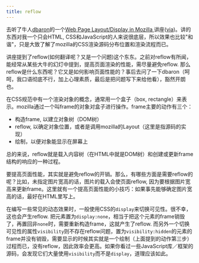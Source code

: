 ```yaml
---
title: reflow
---
```

去听了牛人[dbaron][0]的一个[Web Page Layout/Display in Mozilla ][1]讲座([via][2])。讲的东西对我一个只会HTML, CSS和JavaScript的人来说很底层，所以效果也比较"和谐"，只是大致了解了mozilla的CSS渲染源码分布位置和渲染流程而已。

讲座提到了reflow(如何翻译呢？又是一个问题)这个东东。之前对reflow有所闻，能经常从某些大牛的幻灯中提到，提高页面渲染的性能，需尽量避免reflow. 那么reflow是什么东西呢？它又是如何影响页面性能的？事后去问了一下dbaron（呵呵，我口语彻底不行，加上心理素质，最后是把问题写下来给他看），豁然开朗也。

在CSS规范中有一个渲染对象的概念，通常用一个盒子（box, rectangle）来表示。mozilla通过一个叫frame的对象对盒子进行操作。frame主要的动作有三个：

* 构造frame, 以建立对象树（DOM树）
* reflow, 以确定对象位置，或者是调用mozilla的Layout（这里是指源码的实现）
* 绘制，以便对象能显示在屏幕上

总的来说，reflow就是载入内容树（在HTML中就是DOM树）和创建或更新frame结构的响应的一种过程。

要提高页面性能，其实就是避免reflow的开销。那么，有哪些方面是需要reflow的呢？比如，未指定图片宽高的话，图片的载入会使页面reflow, 因为要根据图片宽高来更新frame。这里就有一个提高页面性能的小技巧：如果事先能够确定图片宽高的话，最好在HTML里写上。

在编写一些常见的动态效果时，一般使用CSS的`display`来切换可见性。很不幸，这也会产生reflow. 把元素置为`display:none`，相当于把这个元素的frame销毁了，再置回非`none`时，需要重新构造frame，这就产生了reflow. 而另外一个切换可见性的属性`visibility`则不存在reflow问题，置为`visibility:hidden`的元素的frame并没有销毁，需要显示的时候其实就是一个绘制（上面提到的动作第三步）过程而已，没有reflow，因此效率会更高。如果你看过一些JavaScript库／框架的源码，会发现它们大量使用`visibility`而不是`display`，道理应该如此。

[0]: http://dbaron.org/
[1]: http://groups.google.com/group/firefoxer-china/browse_thread/thread/1ad0de208c3da9dd
[2]: http://blog.mozilla.com/ligong/2007/09/04/tech-talk-at-mozilla-online-this-saturday-3pm-09082007/